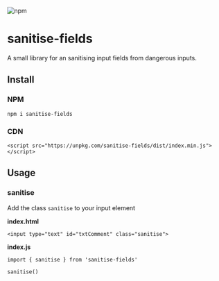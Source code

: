 ![npm](https://img.shields.io/npm/v/sanitise-fields)

# sanitise-fields
A small library for an sanitising input fields from dangerous inputs.

## Install
### NPM
`npm i sanitise-fields`
### CDN
`<script src="https://unpkg.com/sanitise-fields/dist/index.min.js"></script>`

## Usage
### sanitise
Add the class `sanitise` to your input element

**index.html**
```
<input type="text" id="txtComment" class="sanitise">
```
**index.js**
```
import { sanitise } from 'sanitise-fields'

sanitise()
```

